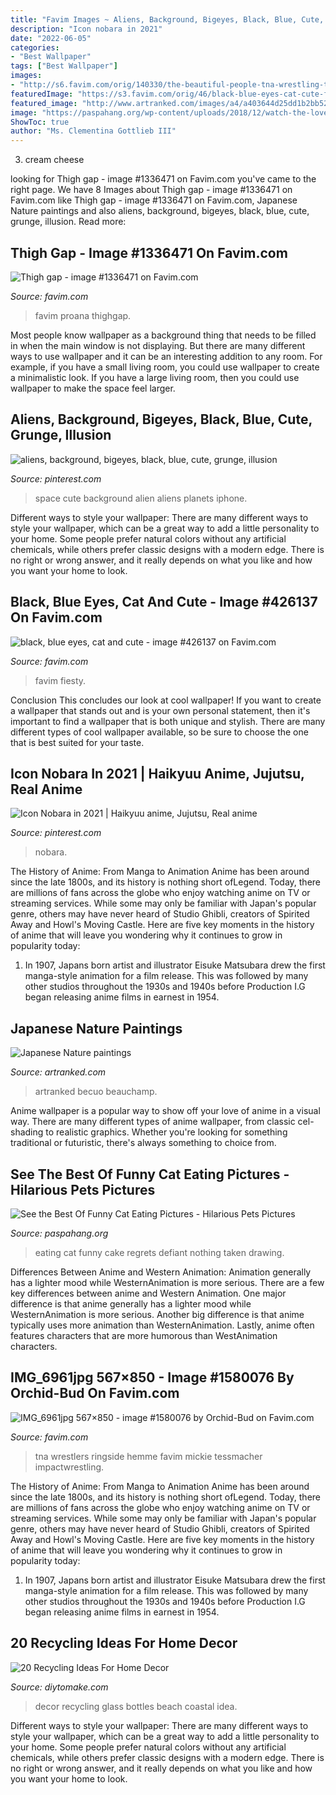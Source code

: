 ```yaml
---
title: "Favim Images ~ Aliens, Background, Bigeyes, Black, Blue, Cute, Grunge, Illusion"
description: "Icon nobara in 2021"
date: "2022-06-05"
categories:
- "Best Wallpaper"
tags: ["Best Wallpaper"]
images:
- "http://s6.favim.com/orig/140330/the-beautiful-people-tna-wrestling-total-nonstop-action-Favim.com-1580076.jpg"
featuredImage: "https://s3.favim.com/orig/46/black-blue-eyes-cat-cute-fiesty-Favim.com-426137.jpg"
featured_image: "http://www.artranked.com/images/a4/a403644d25dd1b2bb5266fe42cffff6f.jpeg"
image: "https://paspahang.org/wp-content/uploads/2018/12/watch-the-lovely-funny-cat-eating-pictures-of-funny-cat-eating-pictures.jpg"
ShowToc: true
author: "Ms. Clementina Gottlieb III"
---
```



3. cream cheese 

	

		
looking for Thigh gap - image #1336471 on Favim.com you've came to the right page. We have 8 Images about Thigh gap - image #1336471 on Favim.com like Thigh gap - image #1336471 on Favim.com, Japanese Nature paintings and also aliens, background, bigeyes, black, blue, cute, grunge, illusion. Read more:
		
    
## Thigh Gap - Image #1336471 On Favim.com

<img loading=lazy src="https://s9.favim.com/orig/140204/gap-proana-thigh-thighgap-Favim.com-1336471.jpg" onerror="this.onerror=null;this.src='https://tse4.mm.bing.net/th?id=OIP.8xbRd44hsYJWGXO3hULdaAHaJ4&amp;pid=15.1';" alt="Thigh gap - image #1336471 on Favim.com">

_Source: favim.com_

>favim proana thighgap. 

	

Most people know wallpaper as a background thing that needs to be filled in when the main window is not displaying. But there are many different ways to use wallpaper and it can be an interesting addition to any room. For example, if you have a small living room, you could use wallpaper to create a minimalistic look. If you have a large living room, then you could use wallpaper to make the space feel larger.

    
## Aliens, Background, Bigeyes, Black, Blue, Cute, Grunge, Illusion

<img loading=lazy src="https://i.pinimg.com/736x/7e/43/6c/7e436c4e97d4f5d7ba32980d8fc7a215--space-planets-outer-space.jpg" onerror="this.onerror=null;this.src='https://tse2.mm.bing.net/th?id=OIP.Q85fs7uYjVsgUdM-Wl7xLgHaKc&amp;pid=15.1';" alt="aliens, background, bigeyes, black, blue, cute, grunge, illusion">

_Source: pinterest.com_

>space cute background alien aliens planets iphone. 

	

Different ways to style your wallpaper:
There are many different ways to style your wallpaper, which can be a great way to add a little personality to your home. Some people prefer natural colors without any artificial chemicals, while others prefer classic designs with a modern edge. There is no right or wrong answer, and it really depends on what you like and how you want your home to look.

    
## Black, Blue Eyes, Cat And Cute - Image #426137 On Favim.com

<img loading=lazy src="https://s3.favim.com/orig/46/black-blue-eyes-cat-cute-fiesty-Favim.com-426137.jpg" onerror="this.onerror=null;this.src='https://tse4.mm.bing.net/th?id=OIP.tH3VIbdYaPZ313Rdcxi9wAHaLB&amp;pid=15.1';" alt="black, blue eyes, cat and cute - image #426137 on Favim.com">

_Source: favim.com_

>favim fiesty. 

	

Conclusion
This concludes our look at cool wallpaper! If you want to create a wallpaper that stands out and is your own personal statement, then it's important to find a wallpaper that is both unique and stylish. There are many different types of cool wallpaper available, so be sure to choose the one that is best suited for your taste.

    
## Icon Nobara In 2021 | Haikyuu Anime, Jujutsu, Real Anime

<img loading=lazy src="https://i.pinimg.com/736x/6c/21/40/6c2140601fd0e6e60b8eab396475c814.jpg" onerror="this.onerror=null;this.src='https://tse3.mm.bing.net/th?id=OIP.2BrcdFOdEh31KjbAv4KA4AHaHa&amp;pid=15.1';" alt="Icon Nobara in 2021 | Haikyuu anime, Jujutsu, Real anime">

_Source: pinterest.com_

>nobara. 

	

The History of Anime: From Manga to Animation
Anime has been around since the late 1800s, and its history is nothing short ofLegend. Today, there are millions of fans across the globe who enjoy watching anime on TV or streaming services. While some may only be familiar with Japan's popular genre, others may have never heard of Studio Ghibli, creators of Spirited Away and Howl's Moving Castle. Here are five key moments in the history of anime that will leave you wondering why it continues to grow in popularity today:
1) In 1907, Japans born artist and illustrator Eisuke Matsubara drew the first manga-style animation for a film release. This was followed by many other studios throughout the 1930s and 1940s before Production I.G began releasing anime films in earnest in 1954.

    
## Japanese Nature Paintings

<img loading=lazy src="http://www.artranked.com/images/a4/a403644d25dd1b2bb5266fe42cffff6f.jpeg" onerror="this.onerror=null;this.src='https://tse4.mm.bing.net/th?id=OIP.mjoI1P7n86aMBDUYRVqlJgHaNB&amp;pid=15.1';" alt="Japanese Nature paintings">

_Source: artranked.com_

>artranked becuo beauchamp. 

	

Anime wallpaper is a popular way to show off your love of anime in a visual way. There are many different types of anime wallpaper, from classic cel-shading to realistic graphics. Whether you're looking for something traditional or futuristic, there's always something to choice from.

    
## See The Best Of Funny Cat Eating Pictures - Hilarious Pets Pictures

<img loading=lazy src="https://paspahang.org/wp-content/uploads/2018/12/watch-the-lovely-funny-cat-eating-pictures-of-funny-cat-eating-pictures.jpg" onerror="this.onerror=null;this.src='https://tse3.mm.bing.net/th?id=OIP.7bNArd-3OclOMqCng7oEwAHaJ3&amp;pid=15.1';" alt="See the Best Of Funny Cat Eating Pictures - Hilarious Pets Pictures">

_Source: paspahang.org_

>eating cat funny cake regrets defiant nothing taken drawing. 

	

Differences Between Anime and Western Animation: Animation generally has a lighter mood while WesternAnimation is more serious.
There are a few key differences between anime and Western Animation. One major difference is that anime generally has a lighter mood while WesternAnimation is more serious. Another big difference is that anime typically uses more animation than WesternAnimation. Lastly, anime often features characters that are more humorous than WestAnimation characters.

    
## IMG_6961jpg 567×850 - Image #1580076 By Orchid-Bud On Favim.com

<img loading=lazy src="http://s6.favim.com/orig/140330/the-beautiful-people-tna-wrestling-total-nonstop-action-Favim.com-1580076.jpg" onerror="this.onerror=null;this.src='https://tse3.mm.bing.net/th?id=OIP.22Lps_G1_ozUVZaCLW4E0gHaLG&amp;pid=15.1';" alt="IMG_6961jpg 567×850 - image #1580076 by Orchid-Bud on Favim.com">

_Source: favim.com_

>tna wrestlers ringside hemme favim mickie tessmacher impactwrestling. 

	

The History of Anime: From Manga to Animation
Anime has been around since the late 1800s, and its history is nothing short ofLegend. Today, there are millions of fans across the globe who enjoy watching anime on TV or streaming services. While some may only be familiar with Japan's popular genre, others may have never heard of Studio Ghibli, creators of Spirited Away and Howl's Moving Castle. Here are five key moments in the history of anime that will leave you wondering why it continues to grow in popularity today:
1) In 1907, Japans born artist and illustrator Eisuke Matsubara drew the first manga-style animation for a film release. This was followed by many other studios throughout the 1930s and 1940s before Production I.G began releasing anime films in earnest in 1954.

    
## 20 Recycling Ideas For Home Decor

<img loading=lazy src="https://www.diytomake.com/wp-content/uploads/2016/03/glass-bottles-bottles-decor-ideas.jpg" onerror="this.onerror=null;this.src='https://tse3.mm.bing.net/th?id=OIP.aeawtpj3z1kYw3stuI-fhQHaJ3&amp;pid=15.1';" alt="20 Recycling Ideas For Home Decor">

_Source: diytomake.com_

>decor recycling glass bottles beach coastal idea. 

	

Different ways to style your wallpaper:
There are many different ways to style your wallpaper, which can be a great way to add a little personality to your home. Some people prefer natural colors without any artificial chemicals, while others prefer classic designs with a modern edge. There is no right or wrong answer, and it really depends on what you like and how you want your home to look.

